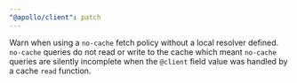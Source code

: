 ```yaml
---
"@apollo/client": patch
---
```


Warn when using a `no-cache` fetch policy without a local resolver defined. `no-cache` queries do not read or write to the cache which meant `no-cache` queries are silently incomplete when the `@client` field value was handled by a cache `read` function.
